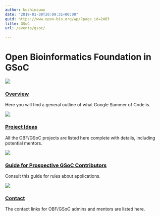 ```yaml
---
author: kushinauwu
date: "2019-01-30T20:09:31+00:00"
guid: https://www.open-bio.org/wp/?page_id=2463
title: GSoC
url: /events/gsoc/

---
```

# Open Bioinformatics Foundation in GSoC

[![](/wp-content/uploads/2019/01/GSoC-icon-192-1.png)](/wp/events/gsoc/gsoc-overview/)

### [Overview](/wp/events/gsoc/gsoc-overview/)

Here you will find a general outline of what Google Summer of Code is.

![](/wp-content/uploads/2019/01/idea.png)

### [Project Ideas](/wp/events/gsoc/gsoc-project-ideas/)

All the OBF/GSoC projects are listed here complete with details, including potential mentors.

![](/wp-content/uploads/2019/01/guide.png)

### [Guide for Prospective GSoC Contributors](/wp/events/gsoc/gsoc-guide/)

Consult this guide for rules about applications.

![](/wp-content/uploads/2019/01/contact.png)

### [Contact](/wp/events/gsoc/gsoc-contact/)

The contact links for OBF/GSoC admins and mentors are listed here.
